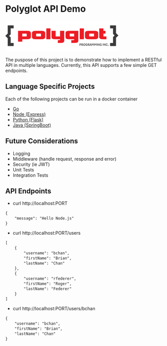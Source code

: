 # Polyglot API Demo #

![alt text](polyglot-image.png)

The puspose of this project is to demonstrate how to implement a RESTful API in multiple languages. Currently, this API supports a few simple GET endpoints. 

## Language Specific Projects ##

Each of the following projects can be run in a docker container

* [Go](go-api/)
* [Node (Express)](node-api/)
* [Python (Flask)](python-api/)
* [Java (SpringBoot)](java-api/)

## Future Considerations ##

* Logging
* Middleware (handle request, response and error)
* Security (ie JWT)
* Unit Tests
* Integration Tests

## API Endpoints ##

* curl http://localhost:PORT

```
{
    "message": "Hello Node.js"
}
```

* curl http://localhost:PORT/users
```
[
    {
        "username": "bchan",
        "firstName": "Brian",
        "lastName": "Chan"
    },
    {
        "username": "rfederer",
        "firstName": "Roger",
        "lastName": "Federer"
    }
]
```

* curl http://localhost:PORT/users/bchan

```
{
    "username": "bchan",
    "firstName": "Brian",
    "lastName": "Chan"
}
```

